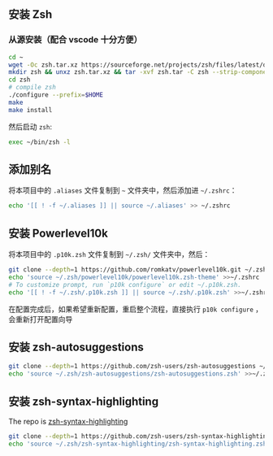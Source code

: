 ## 安装 Zsh

### 从源安装（配合 vscode 十分方便）

```bash
cd ~
wget -Oc zsh.tar.xz https://sourceforge.net/projects/zsh/files/latest/download
mkdir zsh && unxz zsh.tar.xz && tar -xvf zsh.tar -C zsh --strip-components 1
cd zsh
# compile zsh
./configure --prefix=$HOME
make
make install
```

然后启动 `zsh`:

```bash
exec ~/bin/zsh -l
```

## 添加别名

将本项目中的 `.aliases` 文件复制到 `~` 文件夹中，然后添加进 `~/.zshrc`：

```bash
echo '[[ ! -f ~/.aliases ]] || source ~/.aliases' >> ~/.zshrc
```

## 安装 Powerlevel10k

将本项目中的 `.p10k.zsh` 文件复制到 `~/.zsh/` 文件夹中，然后：

```bash
git clone --depth=1 https://github.com/romkatv/powerlevel10k.git ~/.zsh/powerlevel10k
echo 'source ~/.zsh/powerlevel10k/powerlevel10k.zsh-theme' >>~/.zshrc
# To customize prompt, run `p10k configure` or edit ~/.p10k.zsh.
echo '[[ ! -f ~/.zsh/.p10k.zsh ]] || source ~/.zsh/.p10k.zsh' >>~/.zshrc
```

在配置完成后，如果希望重新配置，重启整个流程，直接执行 `p10k configure` ，会重新打开配置向导

## 安装 zsh-autosuggestions

```bash
git clone --depth=1 https://github.com/zsh-users/zsh-autosuggestions ~/.zsh/zsh-autosuggestions
echo 'source ~/.zsh/zsh-autosuggestions/zsh-autosuggestions.zsh' >>~/.zshrc
```

## 安装 zsh-syntax-highlighting

The repo is [zsh-syntax-highlighting](https://github.com/zsh-users/zsh-syntax-highlighting)

```bash
git clone --depth=1 https://github.com/zsh-users/zsh-syntax-highlighting.git ~/.zsh/zsh-syntax-highlighting
echo 'source ~/.zsh/zsh-syntax-highlighting/zsh-syntax-highlighting.zsh' >>~/.zshrc
```
